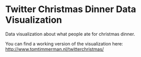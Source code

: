 Twitter Christmas Dinner Data Visualization
======================

Data visualization about what people ate for christmas dinner. 

You can find a working version of the visualization here: http://www.tomtimmerman.nl/twitterchristmas/

